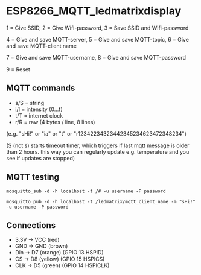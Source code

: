 # ESP8266_MQTT_ledmatrixdisplay


1 = Give SSID, 2 = Give Wifi-password, 3 = Save SSID and Wifi-password

4 = Give and save MQTT-server, 5 = Give and save MQTT-topic, 6 = Give and save MQTT-client name

7 = Give and save MQTT-username, 8 = Give and save MQTT-password

9 = Reset


## MQTT commands
- s/S = string
- i/I = intensity (0...f)
- t/T = internet clock
- r/R = raw (4 bytes / line, 8 lines)

(e.g. "sHi!" or "ia" or "t" or "r12342234323442345234623472348234")

(S (not s) starts timeout timer, which triggers if last mqtt message is older than 2 hours. this way you can regularly update e.g. temperature and you see if updates are stopped)

## MQTT testing
```
mosquitto_sub -d -h localhost -t /# -u username -P password
```
```
mosquitto_pub -d -h localhost -t /ledmatrix/mqtt_client_name -m "sHi!" -u username -P password
```

## Connections
- 3.3V -> VCC (red) 
- GND -> GND (brown)
- Din -> D7 (orange) (GPIO 13 HSPID)
- CS -> D8 (yellow) (GPIO 15 HSPICS)
- CLK -> D5 (green) (GPIO 14 HSPICLK)
